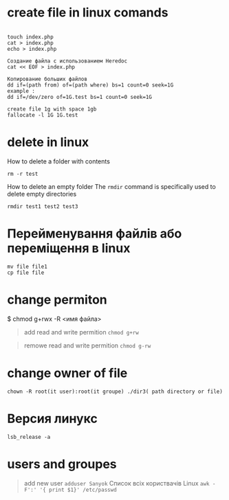 # create file in linux comands
```

touch index.php
cat > index.php
echo > index.php

Создание файла с использованием Heredoc
cat << EOF > index.php

Копирование больших файлов
dd if=(path from) of=(path where) bs=1 count=0 seek=1G
example :
dd if=/dev/zero of=1G.test bs=1 count=0 seek=1G

create file 1g with space 1gb
fallocate -l 1G 1G.test
```
# delete in linux

How to delete a folder with contents
```
rm -r test
```
How to delete an empty folder
The ```rmdir``` command is specifically used to delete empty directories
```
rmdir test1 test2 test3
```
# Перейменування файлів або переміщення в linux
```
mv file file1
cp file file
```
# change permiton
$ chmod g+rwx -R <имя файла>

> add read and write permition
```chmod g+rw ```

> remowe read and write permition
```chmod g-rw ``` 
# change owner of file
```
chown -R root(it user):root(it groupe) ./dir3( path directory or file)
```
# Версия линукс
```lsb_release -a```
# users and groupes

>add new user
```adduser Sanyok```
>Список всіх користвачів Linux 
```awk -F':' '{ print $1}' /etc/passwd```




